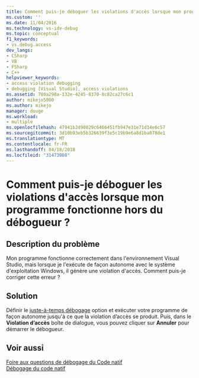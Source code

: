 ```yaml
---
title: Comment puis-je déboguer les violations d'accès lorsque mon programme fonctionne hors du débogueur ? | Microsoft Docs
ms.custom: ''
ms.date: 11/04/2016
ms.technology: vs-ide-debug
ms.topic: conceptual
f1_keywords:
- vs.debug.access
dev_langs:
- CSharp
- VB
- FSharp
- C++
helpviewer_keywords:
- access violation debugging
- debugging [Visual Studio], access violations
ms.assetid: 780a298a-132e-4245-8370-8c82ca27c6c1
author: mikejo5000
ms.author: mikejo
manager: douge
ms.workload:
- multiple
ms.openlocfilehash: 47941b2d98029c6466451fb947e31e71d14e6c57
ms.sourcegitcommit: 3d10b93eb5b326639f3e5c19b9e6a8d1ba078de1
ms.translationtype: MT
ms.contentlocale: fr-FR
ms.lasthandoff: 04/18/2018
ms.locfileid: "31473008"
---
```

# <a name="how-can-i-debug-access-violations-when-running-my-program-outside-the-debugger"></a>Comment puis-je déboguer les violations d'accès lorsque mon programme fonctionne hors du débogueur ?
## <a name="problem-description"></a>Description du problème  
 Mon programme fonctionne correctement dans l'environnement Visual Studio, mais lorsque je l'exécute de façon autonome avec le système d'exploitation Windows, il génère une violation d'accès. Comment puis-je corriger cette erreur ?  
  
## <a name="solution"></a>Solution  
 Définir le [juste-à-temps débogage](../debugger/just-in-time-debugging-in-visual-studio.md) option et exécuter votre programme de façon autonome jusqu'à ce que la violation d’accès se produit. Puis, dans le **Violation d’accès** boîte de dialogue, vous pouvez cliquer sur **Annuler** pour démarrer le débogueur.  
  
## <a name="see-also"></a>Voir aussi  
 [Foire aux questions de débogage du Code natif](../debugger/debugging-native-code-faqs.md)   
 [Débogage du code natif](../debugger/debugging-native-code.md)